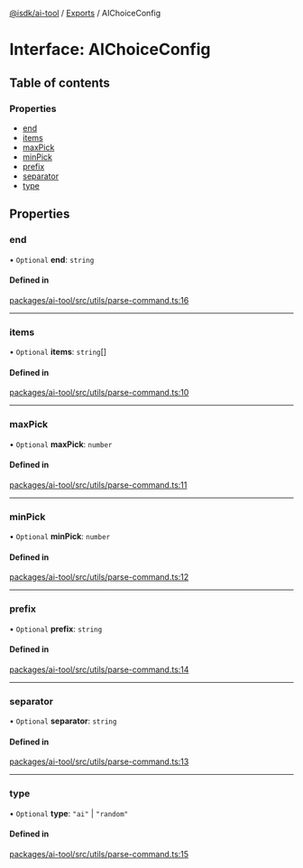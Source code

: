 [@isdk/ai-tool](../README.md) / [Exports](../modules.md) / AIChoiceConfig

# Interface: AIChoiceConfig

## Table of contents

### Properties

- [end](AIChoiceConfig.md#end)
- [items](AIChoiceConfig.md#items)
- [maxPick](AIChoiceConfig.md#maxpick)
- [minPick](AIChoiceConfig.md#minpick)
- [prefix](AIChoiceConfig.md#prefix)
- [separator](AIChoiceConfig.md#separator)
- [type](AIChoiceConfig.md#type)

## Properties

### end

• `Optional` **end**: `string`

#### Defined in

[packages/ai-tool/src/utils/parse-command.ts:16](https://github.com/isdk/ai-tool.js/blob/2f408f6a05d1e5c252765bf426ed06744998275d/src/utils/parse-command.ts#L16)

___

### items

• `Optional` **items**: `string`[]

#### Defined in

[packages/ai-tool/src/utils/parse-command.ts:10](https://github.com/isdk/ai-tool.js/blob/2f408f6a05d1e5c252765bf426ed06744998275d/src/utils/parse-command.ts#L10)

___

### maxPick

• `Optional` **maxPick**: `number`

#### Defined in

[packages/ai-tool/src/utils/parse-command.ts:11](https://github.com/isdk/ai-tool.js/blob/2f408f6a05d1e5c252765bf426ed06744998275d/src/utils/parse-command.ts#L11)

___

### minPick

• `Optional` **minPick**: `number`

#### Defined in

[packages/ai-tool/src/utils/parse-command.ts:12](https://github.com/isdk/ai-tool.js/blob/2f408f6a05d1e5c252765bf426ed06744998275d/src/utils/parse-command.ts#L12)

___

### prefix

• `Optional` **prefix**: `string`

#### Defined in

[packages/ai-tool/src/utils/parse-command.ts:14](https://github.com/isdk/ai-tool.js/blob/2f408f6a05d1e5c252765bf426ed06744998275d/src/utils/parse-command.ts#L14)

___

### separator

• `Optional` **separator**: `string`

#### Defined in

[packages/ai-tool/src/utils/parse-command.ts:13](https://github.com/isdk/ai-tool.js/blob/2f408f6a05d1e5c252765bf426ed06744998275d/src/utils/parse-command.ts#L13)

___

### type

• `Optional` **type**: ``"ai"`` \| ``"random"``

#### Defined in

[packages/ai-tool/src/utils/parse-command.ts:15](https://github.com/isdk/ai-tool.js/blob/2f408f6a05d1e5c252765bf426ed06744998275d/src/utils/parse-command.ts#L15)
